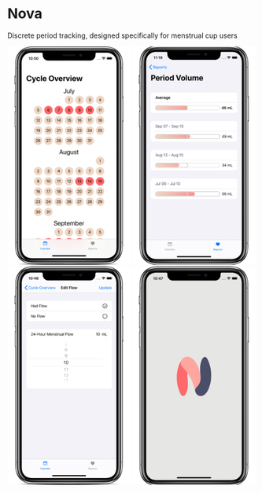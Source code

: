 # Nova
Discrete period tracking, designed specifically for menstrual cup users

<a href="/Images/calendar.jpg"><img src="/Images/calendar.jpg?raw=true" alt="Calendar View" width="250"></a>
<a href="/Images/stats_detail_view.jpg"><img src="/Images/stats_detail_view.jpg?raw=true" alt="Example Report" width="250"></a>
<a href="/Images/editing.jpg"><img src="/Images/editing.jpg?raw=true" alt="Editing View" width="250"></a>
<a href="/Images/loading.jpg"><img src="/Images/loading.jpg?raw=true" alt="Loading Screen" width="250"></a>

